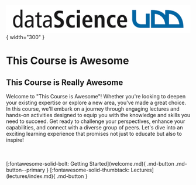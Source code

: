 ![Logo](assets/images/logo-ids.png){ width="300" }

# This Course is Awesome

## This Course is Really Awesome

Welcome to "This Course is Awesome"! Whether you're looking to deepen your existing expertise or explore a new area, you've made a great choice. In this course, we'll embark on a journey through engaging lectures and hands-on activities designed to equip you with the knowledge and skills you need to succeed. Get ready to challenge your perspectives, enhance your capabilities, and connect with a diverse group of peers. Let's dive into an exciting learning experience that promises not just to educate but also to inspire!

<br>
<br>
[:fontawesome-solid-bolt: Getting Started](welcome.md){ .md-button .md-button--primary } [:fontawesome-solid-thumbtack: Lectures](lectures/index.md){ .md-button }
